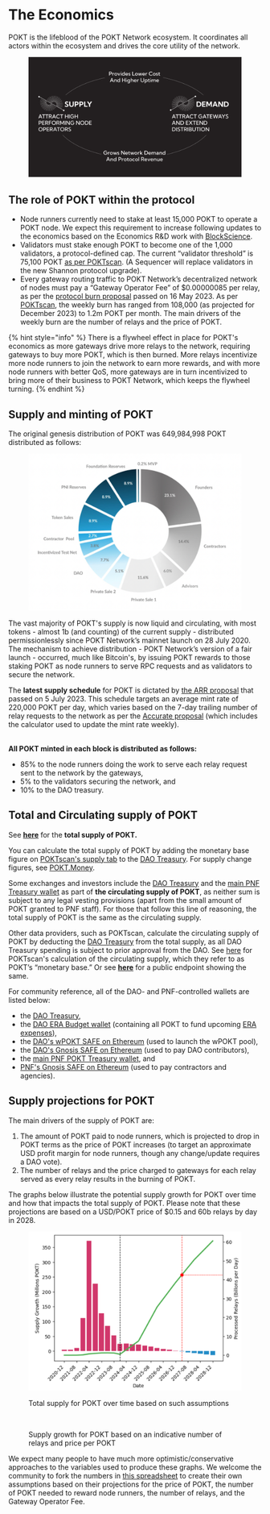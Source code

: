 # The Economics

POKT is the lifeblood of the POKT Network ecosystem. It coordinates all actors within the ecosystem and drives the core utility of the network.



<figure><img src="../.gitbook/assets/spaces_HVZ3BQcmJhVmXh7fy6xP_uploads_qoRt8gKnYOtnXs06l6W4_The Growth Flywheel (1).webp" alt=""><figcaption></figcaption></figure>

## The role of POKT within the protocol

* Node runners currently need to stake at least 15,000 POKT to operate a POKT node. We expect this requirement to increase following updates to the economics based on the Economics R\&D work with [BlockScience](https://block.science/).
* Validators must stake enough POKT to become one of the 1,000 validators, a protocol-defined cap. The current “validator threshold” is 75,100 POKT [as per POKTscan](https://poktscan.com/). (A Sequencer will replace validators in the new Shannon protocol upgrade).
* Every gateway routing traffic to POKT Network’s decentralized network of nodes must pay a “Gateway Operator Fee” of $0.00000085 per relay, as per the [protocol burn proposal](https://forum.pokt.network/t/pip-29-burn-gateway-burn/4401) passed on 16 May 2023. As per [POKTscan](https://poktscan.com/explore?tab=supply), the weekly burn has ranged from 108,000 (as projected for December 2023) to 1.2m POKT per month. The main drivers of the weekly burn are the number of relays and the price of POKT.

{% hint style="info" %}
There is a flywheel effect in place for POKT's economics as more gateways drive more relays to the network, requiring gateways to buy more POKT, which is then burned. More relays incentivize more node runners to join the network to earn more rewards, and with more node runners with better QoS, more gateways are in turn incentivized to bring more of their business to POKT Network, which keeps the flywheel turning.
{% endhint %}

## Supply and minting of POKT

The original genesis distribution of POKT was 649,984,998 POKT distributed as follows:

<figure><img src="../.gitbook/assets/spaces_HVZ3BQcmJhVmXh7fy6xP_uploads_git-blob-6eeecf874a2a2d67ee7180acc072f0eae8cf63d1_Screenshot 2024-01-03 at 16 (1).webp" alt=""><figcaption></figcaption></figure>

The vast majority of POKT's supply is now liquid and circulating, with most tokens - almost 1b (and counting) of the current supply - distributed permissionlessly since POKT Network’s mainnet launch on 28 July 2020. The mechanism to achieve distribution - POKT Network’s version of a fair launch - occurred, much like Bitcoin's, by issuing POKT rewards to those staking POKT as node runners to serve RPC requests and as validators to secure the network.&#x20;

The **latest supply schedule** for POKT is dictated by [the ARR proposal](https://forum.pokt.network/t/pup-32-accelerating-the-road-to-revenue-arr/4494) that passed on 5 July 2023. This schedule targets an average mint rate of 220,000 POKT per day, which varies based on the 7-day trailing number of relay requests to the network as per the [Accurate proposal](https://forum.pokt.network/t/pup-29-a-cadence-change-to-updates-of-rttm-adjustment-for-target-emissions-accurate/3777) (which includes the calculator used to update the mint rate weekly).

\
**All POKT minted in each block is distributed as follows:**

* 85% to the node runners doing the work to serve each relay request sent to the network by the gateways,
* 5% to the validators securing the network, and
* 10% to the DAO treasury.

## Total and Circulating supply of POKT

See [**here**](https://pokt-api.liquify.com/pokt/api/v1/supply/total) for the **total supply of POKT.**&#x20;

You can calculate the total supply of POKT by adding the monetary base figure on [POKTscan's supply tab](https://poktscan.com/explore?tab=supply) to the [DAO Treasury](https://poktscan.com/explore?tab=governance). For supply change figures, see [POKT.Money](https://pokt.money/).

Some exchanges and investors include the [DAO Treasury](https://poktscan.com/explore?tab=governance) and the [main PNF Treasury wallet](https://poktscan.com/node/186afc505903e7c7aa97d5f7f1c555111e2ae2ce) as part of **the circulating supply of POKT**, as neither sum is subject to any legal vesting provisions (apart from the small amount of POKT granted to PNF staff). For those that follow this line of reasoning, the total supply of POKT is the same as the circulating supply.

Other data providers, such as POKTscan, calculate the circulating supply of POKT by deducting the [DAO Treasury](https://poktscan.com/explore?tab=governance) from the total supply, as all DAO Treasury spending is subject to prior approval from the DAO. See [here](https://poktscan.com/explore?tab=supply) for POKTscan's calculation of the circulating supply, which they refer to as POKT’s “monetary base.” Or see [**here**](https://pokt-api.liquify.com/pokt/api/v1/supply/circulating) for a public endpoint showing the same.

For community reference, all of the DAO- and PNF-controlled wallets are listed below:

* the [DAO Treasury](https://poktscan.com/explore?tab=governance),&#x20;
* the [DAO ERA Budget wallet](https://poktscan.com/account/4e67bdb7d099c8a754b22c852a9fe140b7d47849) (containing all POKT to fund upcoming [ERA expenses](https://forum.pokt.network/t/pep-60-enabling-responsible-allocation-of-budget-era-budget/4443)), &#x20;
* the [DAO's wPOKT SAFE on Ethereum](eth:0x2f16615234827eE4dF14d02d40C24E6a258dD360) (used to launch the wPOKT pool),
* the [DAO's Gnosis SAFE on Ethereum](https://app.safe.global/transactions/history?safe=eth:0x7bAAf6cAEE858929a68a98a70a428b8BEB4d4093) (used to pay DAO contributors),
* the [main PNF POKT Treasury wallet](https://poktscan.com/node/186afc505903e7c7aa97d5f7f1c555111e2ae2ce), and
* [PNF's Gnosis SAFE on Ethereum](https://app.safe.global/transactions/history?safe=eth:0x963810F5D0FB29286156C833FcF30ab760D5Bad8) (used to pay contractors and agencies).

## Supply projections for POKT

The main drivers of the supply of POKT are:

1. The amount of POKT paid to node runners, which is projected to drop in POKT terms as the price of POKT increases (to target an approximate USD profit margin for node runners, though any change/update requires a DAO vote).
2. The number of relays and the price charged to gateways for each relay served as every relay results in the burning of POKT.

The graphs below illustrate the potential supply growth for POKT over time and how that impacts the total supply of POKT. Please note that these projections are based on a USD/POKT price of $0.15 and 60b relays by day in 2028.



<figure><img src="../.gitbook/assets/spaces_HVZ3BQcmJhVmXh7fy6xP_uploads_git-blob-132a5f527c0f9fe00e572549efa5124bfc1ee3f4_image (1) (1).webp" alt=""><figcaption><p>Total supply for POKT over time based on such assumptions</p></figcaption></figure>

<figure><img src="https://files.gitbook.com/v0/b/gitbook-x-prod.appspot.com/o/spaces%2F9frYjAjtKqZHrIgdCbj2%2Fuploads%2FVkvKrQjmErUCRX7VHcwS%2Fspaces_HVZ3BQcmJhVmXh7fy6xP_uploads_git-blob-a9cd805eb5ed6137e2cc873b760a9083736deda9_image%20(2).webp?alt=media&#x26;token=841fd9d7-20eb-46af-a8ad-9b3335f03bfa" alt=""><figcaption><p>Supply growth for POKT based on an indicative number of relays and price per POKT</p></figcaption></figure>

We expect many people to have much more optimistic/conservative approaches to the variables used to produce these graphs. We welcome the community to fork the numbers in [this spreadsheet](https://docs.google.com/spreadsheets/d/1y4ZpBBR\_ytbp5EGqYc6Hsg5vw6CSeXn\_KEuKOMRHIbM/edit?usp=sharing) to create their own assumptions based on their projections for the price of POKT, the number of POKT needed to reward node runners, the number of relays, and the Gateway Operator Fee.
